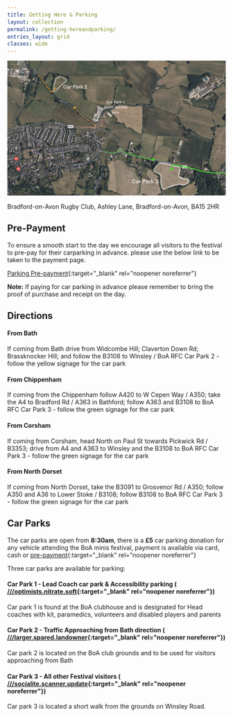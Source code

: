 ```yaml
---
title: Getting Here & Parking
layout: collection
permalink: /getting-hereandparking/
entries_layout: grid
classes: wide
---
```


<div class="map-container">
    <!-- Replace the src attribute with the URL of your map image -->
    <img src="/assets/images/maps/gettingheremap.jpg" alt="Map Image">
    <!-- Use Font Awesome for the map icon -->
    <p><i class="fas fa-map-marker-alt"></i> Bradford-on-Avon Rugby Club, Ashley Lane, Bradford-on-Avon, BA15 2HR</p>
</div>

## Pre-Payment
To ensure a smooth start to the day we encourage all visitors to the festival to pre-pay for their carparking in advance. please use the below link to be taken to the payment page.

[<i class="fas fa-parking"></i> Parking Pre-payment](https://boarugbyclub.square.site/product/boa-minis-festival-2024-car-parking/136?cs=true&cst=custom){:target="_blank" rel="noopener noreferrer"}

<i class="fas fa-exclamation-triangle" style="color: #ffcc00;"></i> **Note:** If paying for car parking in advance please remember to bring the proof of purchase and receipt on the day.

## Directions

#### From Bath
If coming from Bath drive from Widcombe Hill; Claverton Down Rd; Brassknocker Hill; and follow the B3108 to Winsley / BoA RFC Car Park 2 - follow the yellow signage for the car park

#### From Chippenham
If coming from the Chippenham follow A420 to W Cepen Way / A350; take the A4 to Bradford Rd / A363 in Bathford; follow A363 and B3108 to BoA RFC Car Park 3 - follow the green signage for the car park

#### From Corsham
If coming from Corsham, head North on Paul St towards Pickwick Rd / B3353; drive from A4 and A363 to Winsley and the B3108 to BoA RFC Car Park 3 - follow the green signage for the car park

#### From North Dorset
If coming from North Dorset, take the B3091 to Grosvenor Rd / A350; follow A350 and A36 to Lower Stoke / B3108; follow B3108 to BoA RFC Car Park 3 - follow the green signage for the car park

## Car Parks
The car parks are open from **8:30am**, there is a **£5** car parking donation for any vehicle attending the BoA minis festival, payment is available via card, cash or [pre-payment](https://boarugbyclub.square.site/product/boa-minis-festival-2024-car-parking/136?cs=true&cst=custom){:target="_blank" rel="noopener noreferrer"}

Three car parks are available for parking:
#### Car Park 1 - Lead Coach car park & Accessibility parking (<i class="fas fa-map-marker-alt"></i> [///optimists.nitrate.soft](https://what3words.com////optimists.nitrate.soft){:target="_blank" rel="noopener noreferrer"})
Car park 1 is found at the BoA clubhouse and is designated for Head coaches with kit, paramedics, volunteers and disabled players and parents

#### Car Park 2 - Traffic Approaching from Bath direction (<i class="fas fa-map-marker-alt"></i> [///larger.spared.landowner](https://what3words.com/larger.spared.landowner){:target="_blank" rel="noopener noreferrer"})
Car park 2 is located on the BoA club grounds and to be used for visitors approaching from Bath

#### Car Park 3 - All other Festival visitors (<i class="fas fa-map-marker-alt"></i> [///socialite.scanner.update](https://what3words.com/socialite.scanner.update){:target="_blank" rel="noopener noreferrer"})

Car park 3 is located a short walk from the grounds on Winsley Road. 


